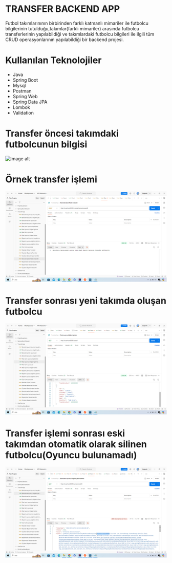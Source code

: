 # TRANSFER BACKEND APP
Futbol takımlarınının birbirinden farklı katmanlı mimariler ile futbolcu bilgilerinin tutulduğu,takımlar(farklı mimariler) arasında futbolcu transferlerinin yapılabildiği ve takımlardaki futbolcu bilgileri ile ilgili tüm CRUD operasyonlarının yapılabildiği bir backend projesi.
# Kullanılan Teknolojiler
* Java
* Spring Boot
* Mysql
* Postman
* Spring Web
* Spring Data JPA
* Lombok
* Validation

# Transfer öncesi takımdaki futbolcunun bilgisi
![image alt](https://github.com/fatihturkmens/TransferApp/blob/1040bbf3788f3acbbb942da6b04f3473c51b4b2e/Transfer%20%C3%B6ncesi%20oyuncu%20bilgisi.png)
# Örnek transfer işlemi
![image alt](https://github.com/fatihturkmens/TransferApp/blob/1040bbf3788f3acbbb942da6b04f3473c51b4b2e/%C3%96rnek%20transfer%20i%C5%9Flemi.png)
# Transfer sonrası yeni takımda oluşan futbolcu
![image alt](https://github.com/fatihturkmens/TransferApp/blob/1040bbf3788f3acbbb942da6b04f3473c51b4b2e/Transfer%20sonras%C4%B1%20yeni%20tak%C4%B1mda%20olu%C5%9Fan%20futbolcu.png)
# Transfer işlemi sonrası eski takımdan otomatik olarak silinen futbolcu(Oyuncu bulunamadı)
![image alt](https://github.com/fatihturkmens/TransferApp/blob/1040bbf3788f3acbbb942da6b04f3473c51b4b2e/Transfer%20sonras%C4%B1%20eski%20tak%C4%B1mdan%20otomatik%20silinen%20futbolcu.png)

